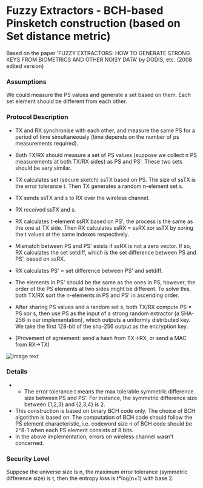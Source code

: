 # Fuzzy Extractors - BCH-based Pinsketch construction (based on Set distance metric)

Based on the paper 'FUZZY EXTRACTORS: HOW TO GENERATE STRONG KEYS FROM BIOMETRICS AND OTHER NOISY DATA' by DODIS, etc. (2008 edited version)

### Assumptions
We could measure the PS values and generate a set based on them. Each set element should be different from each other.

### Protocol Description

- TX and RX synchronise with each other, and measure the same PS for a period of time simultaneously (time depends on the number of ps measurements required).
- Both TX/RX should measure a set of PS values (suppose we collect n PS measurements at both TX/RX sides) as PS and PS'. These two sets should be very similar. 
- TX calculates set (secure sketch) ssTX based on PS. The size of ssTX is the error tolerance t. Then TX generates a random n-element set s. 
- TX sends ssTX and s to RX over the wireless channel.
- RX received ssTX and s. 
- RX calculates t-element ssRX based on PS', the process is the same as the one at TX side. Then RX calculates ssRX = ssRX xor ssTX by xoring the t values at the same indexes respectively.
- Mismatch between PS and PS' exists if ssRX is not a zero vector. If so, RX calculates the set setdiff, which is the set difference between PS and PS', based on ssRX.
- RX calculates PS' = set difference between PS' and setdiff. 
- The elements in PS' should be the same as the ones in PS, however, the order of the PS elements at two sides might be different. To solve this, both TX/RX sort the n-elements in PS and PS' in ascending order.
- After sharing PS values and a random set s, both TX/RX compute PS = PS xor s, then use PS as the input of a strong random extractor (a SHA-256 in our implementation), which outputs a uniformly distributed key. We take the first 128-bit of the sha-256 output as the encryption key.


- (Provement of agreement: send a hash from TX->RX, or send a MAC from RX->TX)

![Image text](https://github.com/MrZMN/Implementation-of-PS-based-key-distribution-methods/blob/master/images/BCH-based%20Pinsketch%20.png)

### Details

- - The error tolerance t means the max tolerable symmetric difference size between PS and PS'. For instance, the symmetric difference size between {1,2,3} and {2,3,4} is 2.
- This construction is based on binary BCH code only. The choice of BCH algorithm is based on: The computation of BCH code should follow the PS element characteristic, i.e. codeword size n of BCH code should be 2^8-1 when each PS element consists of 8 bits. 
- In the above implementation, errors on wireless channel wasn't concerned.

### Security Level

Suppose the universe size is n, the maximum error tolerance (symmetric difference size) is t, then the entropy loss is t\*log(n+1) with base 2.
